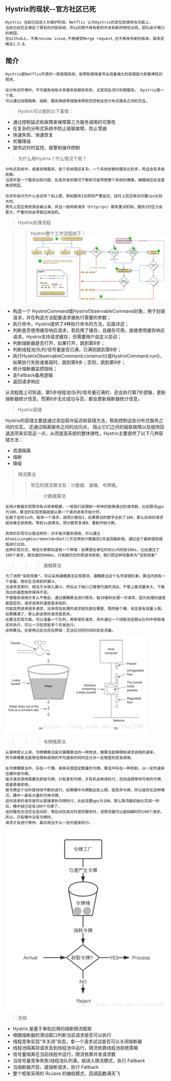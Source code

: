 ## Hystrix的现状--官方社区已死
    Hystrix 当前已经进入为维护阶段，Netflix 认为Hystrix的定位和使命在功能上，
    当前已经完全满足了既有的内部系统，所以后期不再有新的开发和新的特性出现。团队由于精力的原因，
    在Github上，不再review issue,不再接受Merge request,也不再发布新的版本，版本定格在1.5.8。

## 简介
    Hystrix是Netflix开源的一款容错系统，能帮助使用者写出具备强大的容错能力和鲁棒性的程序。

    在分布式环境中，不可避免地有许多服务依赖将失败，尤其现在流行的微服务。 Hystrix是一个库，
    可以通过线程隔离、熔断、服务降级等措施来帮助您控制这些分布式服务之间的交互。
> Hystrix可以做到以下事情：

* 通过控制延迟和故障来保障第三方服务调用的可靠性
* 在复杂的分布式系统中防止级联故障，防止雪崩
* 快速失败、快速恢复
* 优雅降级
* 提供近时时监控、报警和操作控制

> 为什么用Hystrix？什么情况下用？

    分布式系统中，或者说微服务，各个系统错综复杂，一个系统依赖的服务比较多，而且会有多级依赖。
    当其中某一个服务出现问题，在高并发的情况下都有可能导致整个系统的瘫痪，蝴蝶效应在这里表现明显。
    
    也许你会问为什么会这样？如上图，假如服务I出现较严重延迟，这时上层应用访问量tps比较大时，
    首先上层应用资源会被占满，并且一般网络请求（http/rpc）都有重试机制，服务I的压力会更大，严重时则会导致应用宕机。

> Hystrix处理流程

>> Hystrix整个工作流程如下：
![Alt text](../hystrix/工作流程.png)
* 构造一个 HystrixCommand或HystrixObservableCommand对象，用于封装请求，并在构造方法配置请求被执行需要的参数；
* 执行命令，Hystrix提供了4种执行命令的方法，后面详述；
* 判断是否使用缓存响应请求，若启用了缓存，且缓存可用，直接使用缓存响应请求。Hystrix支持请求缓存，但需要用户自定义启动；
* 判断熔断器是否打开，如果打开，跳到第8步；
* 判断线程池/队列/信号量是否已满，已满则跳到第8步；
* 执行HystrixObservableCommand.construct()或HystrixCommand.run()，如果执行失败或者超时，跳到第8步；否则，跳到第9步；
* 统计熔断器监控指标；
* 走Fallback备用逻辑
* 返回请求响应

从流程图上可知道，第5步线程池/队列/信号量已满时，还会执行第7步逻辑，更新熔断器统计信息，而第6步无论成功与否，都会更新熔断器统计信息。

> Hystrix容错

Hystrix的容错主要是通过添加容许延迟和容错方法，帮助控制这些分布式服务之间的交互。 还通过隔离服务之间的访问点，
阻止它们之间的级联故障以及提供回退选项来实现这一点，从而提高系统的整体弹性。Hystrix主要提供了以下几种容错方法：
* 资源隔离
* 熔断
* 降级

> 限流算法

>> 常见的限流算法有：计数器、漏桶、令牌桶。
>>> 计数器算法

    采用计数器实现限流有点简单粗暴，一般我们会限制一秒钟的能够通过的请求数，比如限流qps为100，算法的实现思路就是从第一个请求进来开始计时，
    在接下去的1s内，每来一个请求，就把计数加1，如果累加的数字达到了100，那么后续的请求就会被全部拒绝。等到1s结束后，把计数恢复成0，重新开始计数。
    
    具体的实现可以是这样的：对于每次服务调用，可以通过 AtomicLong#incrementAndGet()方法来给计数器加1并返回最新值，通过这个最新值和阈值进行比较。
    这种实现方式，相信大家都知道有一个弊端：如果我在单位时间1s内的前10ms，已经通过了100个请求，那后面的990ms，只能眼巴巴的把请求拒绝，我们把这种现象称为“突刺现象”

>>> 漏桶算法

    为了消除"突刺现象"，可以采用漏桶算法实现限流，漏桶算法这个名字就很形象，算法内部有一个容器，类似生活用到的漏斗，
    当请求进来时，相当于水倒入漏斗，然后从下端小口慢慢匀速的流出。不管上面流量多大，下面流出的速度始终保持不变。
    不管服务调用方多么不稳定，通过漏桶算法进行限流，每10毫秒处理一次请求。因为处理的速度是固定的，请求进来的速度是未知的，
    可能突然进来很多请求，没来得及处理的请求就先放在桶里，既然是个桶，肯定是有容量上限，如果桶满了，那么新进来的请求就丢弃。
    在算法实现方面，可以准备一个队列，用来保存请求，另外通过一个线程池定期从队列中获取请求并执行，可以一次性获取多个并发执行。
    这种算法，在使用过后也存在弊端：无法应对短时间的突发流量。
![Alt text](../hystrix/漏桶算法.png)

>>> 令牌桶算法

    从某种意义上讲，令牌桶算法是对漏桶算法的一种改进，桶算法能够限制请求调用的速率，
    而令牌桶算法能够在限制调用的平均速率的同时还允许一定程度的突发调用。
    
    在令牌桶算法中，存在一个桶，用来存放固定数量的令牌。算法中存在一种机制，以一定的速率往桶中放令牌。
    每次请求调用需要先获取令牌，只有拿到令牌，才有机会继续执行，否则选择等待可用的令牌、或者直接拒绝。
    放令牌这个动作是持续不断的进行，如果桶中令牌数达到上限，就丢弃令牌，所以就存在这种情况，桶中一直有大量的可用令牌，
    这时进来的请求就可以直接拿到令牌执行，比如设置qps为100，那么限流器初始化完成一秒后，桶中就已经有100个令牌了，
    这时服务还没完全启动好，等启动完成对外提供服务时，该限流器可以抵挡瞬时的100个请求。所以，只有桶中没有令牌时，
    请求才会进行等待，最后相当于以一定的速率执行。
![Alt text](../hystrix/令牌桶算法.png)   

> 总结

* Hystrix 是基于单机应用的熔断限流框架
* 根据熔断器的滑动窗口判断当前请求是否可以执行
* 线程竞争实现“半关闭”状态，拿一个请求试试是否可以关闭熔断器
* 线程池隔离将请求丢到线程池中运行，限流依靠线程池拒绝策略
* 信号量隔离在当前线程中运行，限流依靠并发请求数
* 当信号量竞争失败/线程池队列满，就进入限流模式，执行 Fallback
* 当熔断器开启，就熔断请求，执行 Fallback
* 整个框架采用的 RxJava 的编程模式，回调函数满天飞